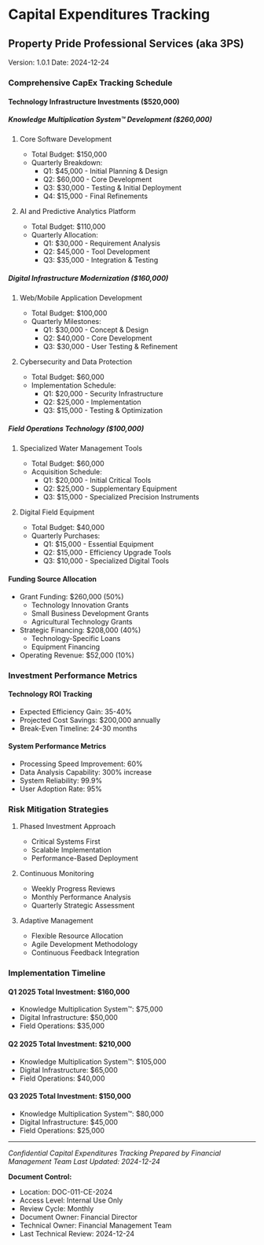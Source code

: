 # Capital Expenditures Tracking
## Property Pride Professional Services (aka 3PS)
Version: 1.0.1
Date: 2024-12-24

### Comprehensive CapEx Tracking Schedule

#### Technology Infrastructure Investments ($520,000)

##### Knowledge Multiplication System™ Development ($260,000)
1. Core Software Development
   - Total Budget: $150,000
   - Quarterly Breakdown:
     * Q1: $45,000 - Initial Planning & Design
     * Q2: $60,000 - Core Development
     * Q3: $30,000 - Testing & Initial Deployment
     * Q4: $15,000 - Final Refinements

2. AI and Predictive Analytics Platform
   - Total Budget: $110,000
   - Quarterly Allocation:
     * Q1: $30,000 - Requirement Analysis
     * Q2: $45,000 - Tool Development
     * Q3: $35,000 - Integration & Testing

##### Digital Infrastructure Modernization ($160,000)
1. Web/Mobile Application Development
   - Total Budget: $100,000
   - Quarterly Milestones:
     * Q1: $30,000 - Concept & Design
     * Q2: $40,000 - Core Development
     * Q3: $30,000 - User Testing & Refinement

2. Cybersecurity and Data Protection
   - Total Budget: $60,000
   - Implementation Schedule:
     * Q1: $20,000 - Security Infrastructure
     * Q2: $25,000 - Implementation
     * Q3: $15,000 - Testing & Optimization

##### Field Operations Technology ($100,000)
1. Specialized Water Management Tools
   - Total Budget: $60,000
   - Acquisition Schedule:
     * Q1: $20,000 - Initial Critical Tools
     * Q2: $25,000 - Supplementary Equipment
     * Q3: $15,000 - Specialized Precision Instruments

2. Digital Field Equipment
   - Total Budget: $40,000
   - Quarterly Purchases:
     * Q1: $15,000 - Essential Equipment
     * Q2: $15,000 - Efficiency Upgrade Tools
     * Q3: $10,000 - Specialized Digital Tools

#### Funding Source Allocation
- Grant Funding: $260,000 (50%)
   * Technology Innovation Grants
   * Small Business Development Grants
   * Agricultural Technology Grants
- Strategic Financing: $208,000 (40%)
   * Technology-Specific Loans
   * Equipment Financing
- Operating Revenue: $52,000 (10%)

### Investment Performance Metrics

#### Technology ROI Tracking
- Expected Efficiency Gain: 35-40%
- Projected Cost Savings: $200,000 annually
- Break-Even Timeline: 24-30 months

#### System Performance Metrics
- Processing Speed Improvement: 60%
- Data Analysis Capability: 300% increase
- System Reliability: 99.9%
- User Adoption Rate: 95%

### Risk Mitigation Strategies
1. Phased Investment Approach
   - Critical Systems First
   - Scalable Implementation
   - Performance-Based Deployment

2. Continuous Monitoring
   - Weekly Progress Reviews
   - Monthly Performance Analysis
   - Quarterly Strategic Assessment

3. Adaptive Management
   - Flexible Resource Allocation
   - Agile Development Methodology
   - Continuous Feedback Integration

### Implementation Timeline

#### Q1 2025 Total Investment: $160,000
- Knowledge Multiplication System™: $75,000
- Digital Infrastructure: $50,000
- Field Operations: $35,000

#### Q2 2025 Total Investment: $210,000
- Knowledge Multiplication System™: $105,000
- Digital Infrastructure: $65,000
- Field Operations: $40,000

#### Q3 2025 Total Investment: $150,000
- Knowledge Multiplication System™: $80,000
- Digital Infrastructure: $45,000
- Field Operations: $25,000

---

*Confidential Capital Expenditures Tracking*
*Prepared by Financial Management Team*
*Last Updated: 2024-12-24*

**Document Control:**
- Location: DOC-011-CE-2024
- Access Level: Internal Use Only
- Review Cycle: Monthly
- Document Owner: Financial Director
- Technical Owner: Financial Management Team
- Last Technical Review: 2024-12-24
